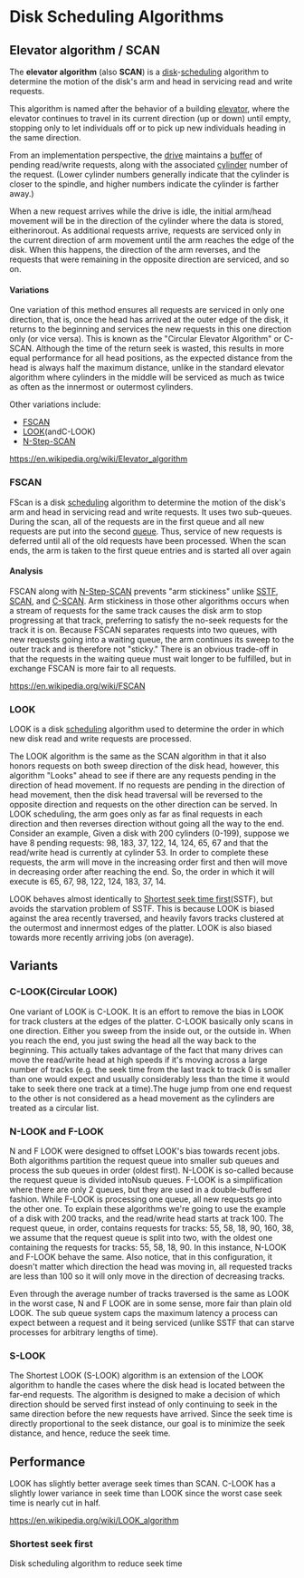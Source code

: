 # Disk Scheduling Algorithms

## Elevator algorithm / SCAN

The **elevator algorithm** (also **SCAN**) is a [disk](https://en.wikipedia.org/wiki/Hard_disk)-[scheduling](https://en.wikipedia.org/wiki/I/O_scheduling) algorithm to determine the motion of the disk's arm and head in servicing read and write requests.

This algorithm is named after the behavior of a building [elevator](https://en.wikipedia.org/wiki/Elevator), where the elevator continues to travel in its current direction (up or down) until empty, stopping only to let individuals off or to pick up new individuals heading in the same direction.

From an implementation perspective, the [drive](https://en.wikipedia.org/wiki/Disk_drive) maintains a [buffer](https://en.wikipedia.org/wiki/Data_buffer) of pending read/write requests, along with the associated [cylinder](https://en.wikipedia.org/wiki/Cylinder_(disk_drive)) number of the request. (Lower cylinder numbers generally indicate that the cylinder is closer to the spindle, and higher numbers indicate the cylinder is farther away.)

When a new request arrives while the drive is idle, the initial arm/head movement will be in the direction of the cylinder where the data is stored, eitherinorout. As additional requests arrive, requests are serviced only in the current direction of arm movement until the arm reaches the edge of the disk. When this happens, the direction of the arm reverses, and the requests that were remaining in the opposite direction are serviced, and so on.

#### Variations

One variation of this method ensures all requests are serviced in only one direction, that is, once the head has arrived at the outer edge of the disk, it returns to the beginning and services the new requests in this one direction only (or vice versa). This is known as the "Circular Elevator Algorithm" or C-SCAN. Although the time of the return seek is wasted, this results in more equal performance for all head positions, as the expected distance from the head is always half the maximum distance, unlike in the standard elevator algorithm where cylinders in the middle will be serviced as much as twice as often as the innermost or outermost cylinders.

Other variations include:

- [FSCAN](https://en.wikipedia.org/wiki/FSCAN)
- [LOOK](https://en.wikipedia.org/wiki/LOOK_algorithm)(andC-LOOK)
- [N-Step-SCAN](https://en.wikipedia.org/wiki/N-Step-SCAN)

https://en.wikipedia.org/wiki/Elevator_algorithm

### FSCAN

FScan is a disk [scheduling](https://en.wikipedia.org/wiki/I/O_scheduling) algorithm to determine the motion of the disk's arm and head in servicing read and write requests. It uses two sub-queues. During the scan, all of the requests are in the first queue and all new requests are put into the second [queue](https://en.wikipedia.org/wiki/Queue_(data_structure)). Thus, service of new requests is deferred until all of the old requests have been processed. When the scan ends, the arm is taken to the first queue entries and is started all over again

#### Analysis

FSCAN along with [N-Step-SCAN](https://en.wikipedia.org/wiki/N-Step-SCAN) prevents "arm stickiness" unlike [SSTF](https://en.wikipedia.org/wiki/Shortest_seek_first), [SCAN](https://en.wikipedia.org/wiki/Elevator_algorithm), and [C-SCAN](https://en.wikipedia.org/wiki/C-SCAN). Arm stickiness in those other algorithms occurs when a stream of requests for the same track causes the disk arm to stop progressing at that track, preferring to satisfy the no-seek requests for the track it is on. Because FSCAN separates requests into two queues, with new requests going into a waiting queue, the arm continues its sweep to the outer track and is therefore not "sticky." There is an obvious trade-off in that the requests in the waiting queue must wait longer to be fulfilled, but in exchange FSCAN is more fair to all requests.

https://en.wikipedia.org/wiki/FSCAN

### LOOK

LOOK is a disk [scheduling](https://en.wikipedia.org/wiki/I/O_scheduling) algorithm used to determine the order in which new disk read and write requests are processed.

The LOOK algorithm is the same as the SCAN algorithm in that it also honors requests on both sweep direction of the disk head, however, this algorithm "Looks" ahead to see if there are any requests pending in the direction of head movement. If no requests are pending in the direction of head movement, then the disk head traversal will be reversed to the opposite direction and requests on the other direction can be served. In LOOK scheduling, the arm goes only as far as final requests in each direction and then reverses direction without going all the way to the end. Consider an example, Given a disk with 200 cylinders (0-199), suppose we have 8 pending requests: 98, 183, 37, 122, 14, 124, 65, 67 and that the read/write head is currently at cylinder 53. In order to complete these requests, the arm will move in the increasing order first and then will move in decreasing order after reaching the end. So, the order in which it will execute is 65, 67, 98, 122, 124, 183, 37, 14.

LOOK behaves almost identically to [Shortest seek time first](https://en.wikipedia.org/wiki/Shortest_seek_time_first)(SSTF), but avoids the starvation problem of SSTF. This is because LOOK is biased against the area recently traversed, and heavily favors tracks clustered at the outermost and innermost edges of the platter. LOOK is also biased towards more recently arriving jobs (on average).

## Variants

### C-LOOK(Circular LOOK)

One variant of LOOK is C-LOOK. It is an effort to remove the bias in LOOK for track clusters at the edges of the platter. C-LOOK basically only scans in one direction. Either you sweep from the inside out, or the outside in. When you reach the end, you just swing the head all the way back to the beginning. This actually takes advantage of the fact that many drives can move the read/write head at high speeds if it's moving across a large number of tracks (e.g. the seek time from the last track to track 0 is smaller than one would expect and usually considerably less than the time it would take to seek there one track at a time).The huge jump from one end request to the other is not considered as a head movement as the cylinders are treated as a circular list.

### N-LOOK and F-LOOK

N and F LOOK were designed to offset LOOK's bias towards recent jobs. Both algorithms partition the request queue into smaller sub queues and process the sub queues in order (oldest first). N-LOOK is so-called because the request queue is divided intoNsub queues. F-LOOK is a simplification where there are only 2 queues, but they are used in a double-buffered fashion. While F-LOOK is processing one queue, all new requests go into the other one. To explain these algorithms we're going to use the example of a disk with 200 tracks, and the read/write head starts at track 100. The request queue, in order, contains requests for tracks: 55, 58, 18, 90, 160, 38, we assume that the request queue is split into two, with the oldest one containing the requests for tracks: 55, 58, 18, 90. In this instance, N-LOOK and F-LOOK behave the same. Also notice, that in this configuration, it doesn't matter which direction the head was moving in, all requested tracks are less than 100 so it will only move in the direction of decreasing tracks.

Even through the average number of tracks traversed is the same as LOOK in the worst case, N and F LOOK are in some sense, more fair than plain old LOOK. The sub queue system caps the maximum latency a process can expect between a request and it being serviced (unlike SSTF that can starve processes for arbitrary lengths of time).

### S-LOOK

The Shortest LOOK (S-LOOK) algorithm is an extension of the LOOK algorithm to handle the cases where the disk head is located between the far-end requests. The algorithm is designed to make a decision of which direction should be served first instead of only continuing to seek in the same direction before the new requests have arrived. Since the seek time is directly proportional to the seek distance, our goal is to minimize the seek distance, and hence, reduce the seek time.

## Performance

LOOK has slightly better average seek times than SCAN. C-LOOK has a slightly lower variance in seek time than LOOK since the worst case seek time is nearly cut in half.

https://en.wikipedia.org/wiki/LOOK_algorithm

### Shortest seek first

Disk scheduling algorithm to reduce seek time
